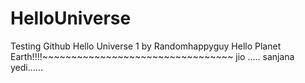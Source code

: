 # HelloUniverse
Testing Github
Hello Universe 1 by Randomhappyguy
Hello Planet Earth!!!!~~~~~~~~~~~~~~~~~~~~~~~~~~~~~~~~~
jio .....
sanjana yedi......
